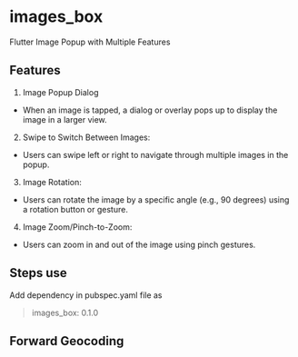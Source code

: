 # images_box

Flutter Image Popup with Multiple Features

## Features 
1. Image Popup Dialog
- When an image is tapped, a dialog or overlay pops up to display the image in a larger view.
2. Swipe to Switch Between Images:
- Users can swipe left or right to navigate through multiple images in the popup.
3. Image Rotation:
- Users can rotate the image by a specific angle (e.g., 90 degrees) using a rotation button or gesture.
4. Image Zoom/Pinch-to-Zoom:
- Users can zoom in and out of the image using pinch gestures.

## Steps use 
Add dependency in pubspec.yaml file as
> images_box: 0.1.0

## Forward Geocoding 



